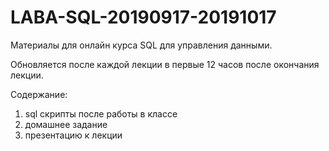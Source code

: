 # LABA-SQL-20190917-20191017
Материалы для онлайн курса SQL для управления данными.

Обновляется после каждой лекции в первые 12 часов после окончания лекции.

Содержание:
1. sql скрипты после работы в классе
2. домашнее задание
3. презентацию к лекции
